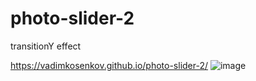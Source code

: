 # photo-slider-2
transitionY effect

https://vadimkosenkov.github.io/photo-slider-2/
![image](https://user-images.githubusercontent.com/81422814/122573175-2c5da980-d057-11eb-9b38-d67d824b7726.png)

